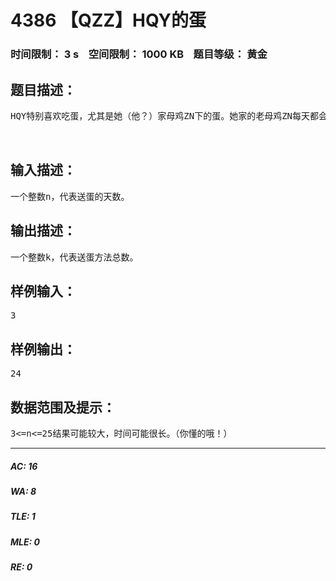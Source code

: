 # 4386 【QZZ】HQY的蛋   
### 时间限制： 3 s&nbsp;&nbsp;&nbsp;&nbsp;空间限制： 1000 KB&nbsp;&nbsp;&nbsp;&nbsp;题目等级： 黄金  
## 题目描述：  

<pre>
HQY特别喜欢吃蛋，尤其是她（他？）家母鸡ZN下的蛋。她家的老母鸡ZN每天都会下一个蛋。但是，HQY在一次考试中考砸了，所以HQY只能把ZN下的蛋做成核弹、炸弹、子弹、或原子弹，忍痛割爱送给Teacher，（PS：这也能送？）希望能在下一次考试中得到高一点的分数。但是，Teacher在任意连续三天之内，不会接受同一种蛋。今天，HQY找到了会编程的你，想让你帮她算算，她在连续n天之内,她会有多少种送蛋的方法？  
  

</pre>
  
  
## 输入描述：  

<pre>
一个整数n，代表送蛋的天数。
</pre>
  
  
## 输出描述：  

<pre>
一个整数k，代表送蛋方法总数。
</pre>
  
  
## 样例输入：  

<pre>
3
</pre>
  
  
## 样例输出：  

<pre>
24
</pre>
  
  
## 数据范围及提示：  

<pre>
3<=n<=25结果可能较大，时间可能很长。（你懂的哦！）
</pre>
  
  
***  

##### AC: 16  
##### WA: 8  
##### TLE: 1  
##### MLE: 0  
##### RE: 0  

